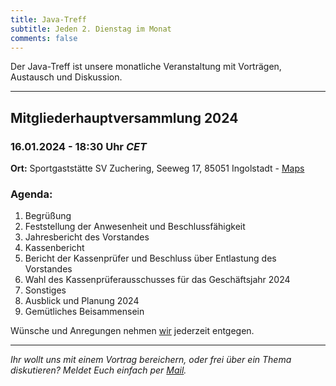 ```yaml
---
title: Java-Treff
subtitle: Jeden 2. Dienstag im Monat
comments: false
---
```


Der Java-Treff ist unsere monatliche Veranstaltung mit Vorträgen, Austausch und Diskussion.

---

## Mitgliederhauptversammlung 2024
### 16.01.2024 - 18:30 Uhr *CET*

**Ort:** Sportgaststätte SV Zuchering, Seeweg 17, 85051 Ingolstadt - [Maps](https://maps.app.goo.gl/NHPvrYSh7Lr6esd59)

### Agenda:

1. Begrüßung
2. Feststellung der Anwesenheit und Beschlussfähigkeit
3. Jahresbericht des Vorstandes
4. Kassenbericht
5. Bericht der Kassenprüfer und Beschluss über Entlastung des Vorstandes
6. Wahl des Kassenprüferausschusses für das Geschäftsjahr 2024
7. Sonstiges
8. Ausblick und Planung 2024
9. Gemütliches Beisammensein

Wünsche und Anregungen nehmen [wir](mailto:vorstand@jug-in.bayern) jederzeit entgegen.

---

*Ihr wollt uns mit einem Vortrag bereichern, oder frei über ein Thema diskutieren?
Meldet Euch einfach per [Mail](mailto:info@jug-in.bayern).*

